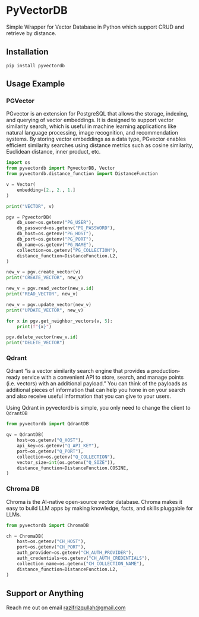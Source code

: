 # PyVectorDB

Simple Wrapper for Vector Database in Python which support CRUD and retrieve by distance.

## Installation 

    pip install pyvectordb

## Usage Example

### PGVector

PGvector is an extension for PostgreSQL that allows the storage, indexing, and querying of vector embeddings. It is designed to support vector similarity search, which is useful in machine learning applications like natural language processing, image recognition, and recommendation systems. By storing vector embeddings as a data type, PGvector enables efficient similarity searches using distance metrics such as cosine similarity, Euclidean distance, inner product, etc.

```py
import os
from pyvectordb import PgvectorDB, Vector
from pyvectordb.distance_function import DistanceFunction

v = Vector(
    embedding=[2., 2., 1.]
)

print("VECTOR", v)

pgv = PgvectorDB(
    db_user=os.getenv("PG_USER"),
    db_password=os.getenv("PG_PASSWORD"),
    db_host=os.getenv("PG_HOST"),
    db_port=os.getenv("PG_PORT"),
    db_name=os.getenv("PG_NAME"),
    collection=os.getenv("PG_COLLECTION"),
    distance_function=DistanceFunction.L2,
)

new_v = pgv.create_vector(v)
print("CREATE_VECTOR", new_v)

new_v = pgv.read_vector(new_v.id)
print("READ_VECTOR", new_v)

new_v = pgv.update_vector(new_v)
print("UPDATE_VECTOR", new_v)

for x in pgv.get_neighbor_vectors(v, 5):
    print(f"{x}")

pgv.delete_vector(new_v.id)
print("DELETE_VECTOR")
```

### Qdrant

Qdrant “is a vector similarity search engine that provides a production-ready service with a convenient API to store, search, and manage points (i.e. vectors) with an additional payload.” You can think of the payloads as additional pieces of information that can help you hone in on your search and also receive useful information that you can give to your users.

Using Qdrant in pyvectordb is simple, you only need to change the client to `QdrantDB`

```py
from pyvectordb import QdrantDB

qv = QdrantDB(
    host=os.getenv("Q_HOST"),
    api_key=os.getenv("Q_API_KEY"),
    port=os.getenv("Q_PORT"),
    collection=os.getenv("Q_COLLECTION"),
    vector_size=int(os.getenv("Q_SIZE")),
    distance_function=DistanceFunction.COSINE,
)
```

### Chroma DB

Chroma is the AI-native open-source vector database. Chroma makes it easy to build LLM apps by making knowledge, facts, and skills pluggable for LLMs.

```py
from pyvectordb import ChromaDB

ch = ChromaDB(
    host=os.getenv("CH_HOST"),
    port=os.getenv("CH_PORT"),
    auth_provider=os.getenv("CH_AUTH_PROVIDER"),
    auth_credentials=os.getenv("CH_AUTH_CREDENTIALS"),
    collection_name=os.getenv("CH_COLLECTION_NAME"),
    distance_function=DistanceFunction.L2,
)
```

## Support or Anything

Reach me out on email razifrizqullah@gmail.com